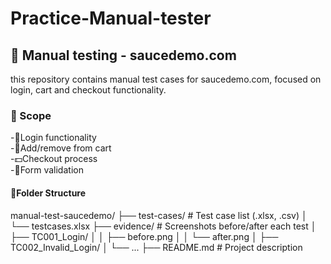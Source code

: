 # Practice-Manual-tester
## 🧪 Manual testing - saucedemo.com
this repository contains manual test cases for saucedemo.com, focused on login, cart and checkout functionality.

### 🎯 Scope
-🔑Login functionality<br>
-🛒Add/remove from cart<br>
-💵Checkout process<br>
-📝Form validation<br>

#### 📁Folder Structure
manual-test-saucedemo/
├── test-cases/ # Test case list (.xlsx, .csv)
│ └── testcases.xlsx
├── evidence/ # Screenshots before/after each test
│ ├── TC001_Login/
│ │ ├── before.png
│ │ └── after.png
│ ├── TC002_Invalid_Login/
│ └── ...
├── README.md # Project description

